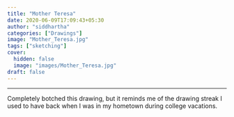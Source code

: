 ```yaml
---
title: "Mother Teresa"
date: 2020-06-09T17:09:43+05:30
author: "siddhartha"
categories: ["Drawings"]
image: "Mother_Teresa.jpg"
tags: ["sketching"]
cover:
  hidden: false
  image: "images/Mother_Teresa.jpg"
draft: false
---
```


---------------------

Completely botched this drawing, but it reminds me of the drawing streak I used to have back when I was in my hometown during college vacations.
